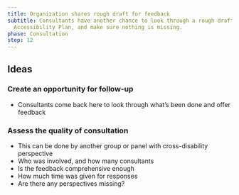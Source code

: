 ```yaml
---
title: Organization shares rough draft for feedback
subtitle: Consultants have another chance to look through a rough draft of the
  Accessibility Plan, and make sure nothing is missing.
phase: Consultation
step: 12
---
```

## Ideas

### Create an opportunity for follow-up

* Consultants come back here to look through what’s been done and offer feedback

### Assess the quality of consultation

* This can be done by another group or panel with cross-disability perspective
* Who was involved, and how many consultants
* Is the feedback comprehensive enough
* How much time was given for responses
* Are there any perspectives missing?
